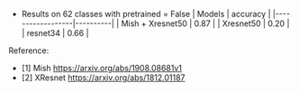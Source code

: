- Results on 62 classes with pretrained = False
| Models           | accuracy |
|------------------|----------|
| Mish + Xresnet50 |   0.87   |
| Xresnet50        |   0.20   |
| resnet34         |   0.66   |

Reference:
- [1] Mish https://arxiv.org/abs/1908.08681v1
- [2] XResnet https://arxiv.org/abs/1812.01187


